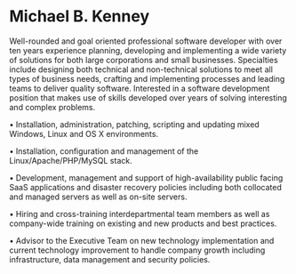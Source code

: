 Michael B. Kenney
=================

Well-rounded and goal oriented professional software developer with over ten years experience 
planning, developing and implementing a wide variety of solutions for both large corporations
and small businesses.  Specialties include designing both technical and non-technical solutions
to meet all types of business needs, crafting and implementing processes and leading teams to
deliver quality software.  Interested in a software development position that makes use of skills
developed over years of solving interesting and complex problems.


• Installation, administration, patching, scripting and updating mixed Windows, Linux and OS X
environments.

• Installation, configuration and management of the Linux/Apache/PHP/MySQL stack.

• Development, management and support of high-availability public facing SaaS applications
and disaster recovery policies including both collocated and managed servers as well as
on-site servers.

• Hiring and cross-training interdepartmental team members as well as company-wide training on
existing and new products and best practices.

• Advisor to the Executive Team on new technology implementation and current technology
improvement to handle company growth including infrastructure, data management and security
policies.

